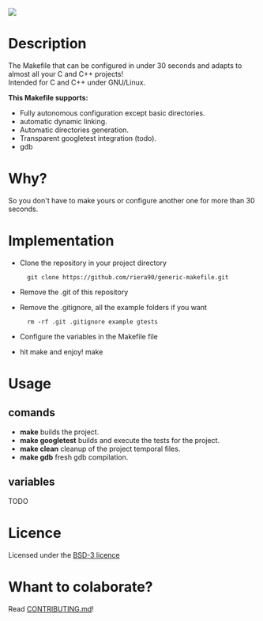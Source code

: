 ![](https://github.com/riera90/generic-makefile/blob/master/make-files/logo.png)

# Description

The Makefile that can be configured in under 30 seconds and adapts to almost all your C and C++ projects!  
Intended for C and C++ under GNU/Linux.


**This Makefile supports:**

- Fully autonomous configuration except basic directories.
- automatic dynamic linking.
- Automatic directories generation.
- Transparent googletest integration (todo).
- gdb

# Why?

So you don't have to make yours or configure another one for more than 30 seconds.

# Implementation

- Clone the repository in your project directory

		git clone https://github.com/riera90/generic-makefile.git
- Remove the .git of this repository
- Remove the .gitignore, all the example folders if you want

		rm -rf .git .gitignore example gtests
- Configure the variables in the Makefile file
- hit make and enjoy!
		make

# Usage

## comands

- **make** builds the project.
- **make googletest** builds and execute the tests for the project.
- **make clean** cleanup of the project temporal files.
- **make gdb** fresh gdb compilation.

## variables

TODO

# Licence

Licensed under the [BSD-3 licence](https://github.com/riera90/generic-makefile/blob/master/LICENSE.md)


# Whant to colaborate?

Read [CONTRIBUTING.md](https://github.com/riera90/generic-makefile/blob/master/CONTRIBUTING.md)!

